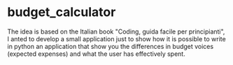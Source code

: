 # budget_calculator


The idea is based on the Italian book "Coding, guida facile per principianti", I anted to develop a small application just to show
how it is possible to write in python an application that show you the differences in budget voices (expected expenses) and what the user
has effectively spent.
